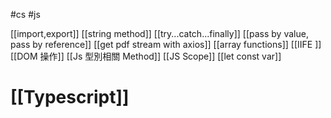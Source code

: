#cs #js

[[import,export]]
[[string method]]
[[try...catch...finally]]
[[pass by value, pass by reference]]
[[get pdf stream with axios]]
[[array functions]]
[[IIFE ]]
[[DOM 操作]]
[[Js 型別相關 Method]]
[[JS Scope]]
[[let const var]]

# [[Typescript]]

